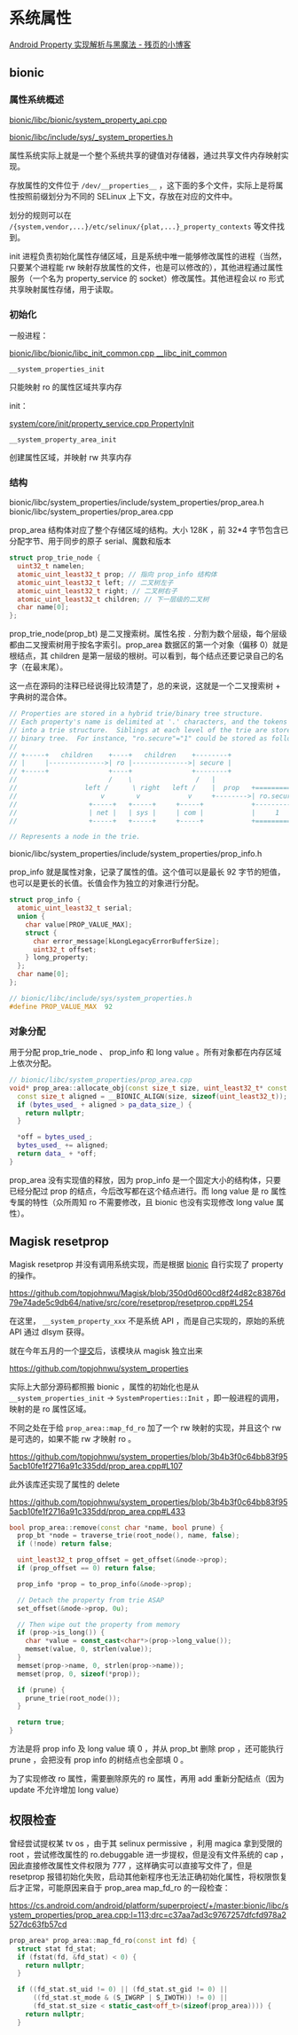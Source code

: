 # 系统属性

[Android Property 实现解析与黑魔法 - 残页的小博客](https://blog.canyie.top/2022/04/09/property-implementation-and-isolation/)

## bionic

### 属性系统概述

[bionic/libc/bionic/system_property_api.cpp](https://cs.android.com/android/platform/superproject/+/master:bionic/libc/bionic/system_property_api.cpp;drc=b481a2e743102efc6b18cc586aa979a70e575d64)

[bionic/libc/include/sys/_system_properties.h](https://cs.android.com/android/platform/superproject/+/master:bionic/libc/include/sys/_system_properties.h;l=44;drc=a505b2d37a4ed106925c480b8c1c3ffc442d6ec5)

属性系统实际上就是一个整个系统共享的键值对存储器，通过共享文件内存映射实现。

存放属性的文件位于 `/dev/__properties__` ，这下面的多个文件，实际上是将属性按照前缀划分为不同的 SELinux 上下文，存放在对应的文件中。

划分的规则可以在 `/{system,vendor,...}/etc/selinux/{plat,...}_property_contexts` 等文件找到。

init 进程负责初始化属性存储区域，且是系统中唯一能够修改属性的进程（当然，只要某个进程能 rw 映射存放属性的文件，也是可以修改的），其他进程通过属性服务（一个名为 property_service 的 socket）修改属性。其他进程会以 ro 形式共享映射属性存储，用于读取。

### 初始化

一般进程：

[bionic/libc/bionic/libc_init_common.cpp __libc_init_common](https://cs.android.com/android/platform/superproject/+/master:bionic/libc/bionic/libc_init_common.cpp;l=171;drc=2557f73c05f256db3ffa9ac9892b13e226b6ea4c)

`__system_properties_init`

只能映射 ro 的属性区域共享内存

init：

[system/core/init/property_service.cpp PropertyInit](https://cs.android.com/android/platform/superproject/+/master:system/core/init/property_service.cpp;l=1368;drc=da5323e2d6be16470b7ce2be118d41a497c7d9a6)

`__system_property_area_init`

创建属性区域，并映射 rw 共享内存

### 结构

bionic/libc/system_properties/include/system_properties/prop_area.h  
bionic/libc/system_properties/prop_area.cpp  

prop_area 结构体对应了整个存储区域的结构。大小 128K ，前 32*4 字节包含已分配字节、用于同步的原子 serial、魔数和版本

```cpp
struct prop_trie_node {
  uint32_t namelen;
  atomic_uint_least32_t prop; // 指向 prop_info 结构体
  atomic_uint_least32_t left; // 二叉树左子
  atomic_uint_least32_t right; // 二叉树右子
  atomic_uint_least32_t children; // 下一层级的二叉树
  char name[0];
};
```

prop_trie_node(prop_bt) 是二叉搜索树。属性名按 `.` 分割为数个层级，每个层级都由二叉搜索树用于按名字索引。prop_area 数据区的第一个对象（偏移 0）就是根结点，其 children 是第一层级的根树。可以看到，每个结点还要记录自己的名字（在最末尾）。

这一点在源码的注释已经说得比较清楚了，总的来说，这就是一个二叉搜索树 + 字典树的混合体。

```cpp
// Properties are stored in a hybrid trie/binary tree structure.
// Each property's name is delimited at '.' characters, and the tokens are put
// into a trie structure.  Siblings at each level of the trie are stored in a
// binary tree.  For instance, "ro.secure"="1" could be stored as follows:
//
// +-----+   children    +----+   children    +--------+
// |     |-------------->| ro |-------------->| secure |
// +-----+               +----+               +--------+
//                       /    \                /   |
//                 left /      \ right   left /    |  prop   +===========+
//                     v        v            v     +-------->| ro.secure |
//                  +-----+   +-----+     +-----+            +-----------+
//                  | net |   | sys |     | com |            |     1     |
//                  +-----+   +-----+     +-----+            +===========+

// Represents a node in the trie.
```

bionic/libc/system_properties/include/system_properties/prop_info.h

prop_info 就是属性对象，记录了属性的值。这个值可以是最长 92 字节的短值，也可以是更长的长值。长值会作为独立的对象进行分配。

```cpp
struct prop_info {
  atomic_uint_least32_t serial;
  union {
    char value[PROP_VALUE_MAX];
    struct {
      char error_message[kLongLegacyErrorBufferSize];
      uint32_t offset;
    } long_property;
  };
  char name[0];
};

// bionic/libc/include/sys/system_properties.h
#define PROP_VALUE_MAX  92
```

### 对象分配

用于分配 prop_trie_node 、 prop_info 和 long value 。所有对象都在内存区域上依次分配。

```cpp
// bionic/libc/system_properties/prop_area.cpp
void* prop_area::allocate_obj(const size_t size, uint_least32_t* const off) {
  const size_t aligned = __BIONIC_ALIGN(size, sizeof(uint_least32_t));
  if (bytes_used_ + aligned > pa_data_size_) {
    return nullptr;
  }

  *off = bytes_used_;
  bytes_used_ += aligned;
  return data_ + *off;
}
```

prop_area 没有实现值的释放，因为 prop_info 是一个固定大小的结构体，只要已经分配过 prop 的结点，今后改写都在这个结点进行。而 long value 是 ro 属性专属的特性（众所周知 ro 不需要修改，且 bionic 也没有实现修改 long value 属性）。

## Magisk resetprop

Magisk resetprop 并没有调用系统实现，而是根据 [bionic](https://cs.android.com/android/platform/superproject/+/master:bionic/libc/system_properties/) 自行实现了 property 的操作。

https://github.com/topjohnwu/Magisk/blob/350d0d600cd8f24d82c83876d79e74ade5c9db64/native/src/core/resetprop/resetprop.cpp#L254

在这里， `__system_property_xxx` 不是系统 API ，而是自己实现的，原始的系统 API 通过 dlsym 获得。

就在今年五月的一个[提交](https://github.com/topjohnwu/Magisk/commit/f36b21bae55d13317b126ddf1489719870739801)后，该模块从 magisk 独立出来

https://github.com/topjohnwu/system_properties

实际上大部分源码都照搬 bionic ，属性的初始化也是从 `__system_properties_init` -> `SystemProperties::Init` ，即一般进程的调用，映射的是 ro 属性区域。

不同之处在于给 `prop_area::map_fd_ro` 加了一个 rw 映射的实现，并且这个 rw 是可选的，如果不能 rw 才映射 ro 。

https://github.com/topjohnwu/system_properties/blob/3b4b3f0c64bb83f955acb10fe1f2716a91c335dd/prop_area.cpp#L107

此外该库还实现了属性的 delete 

https://github.com/topjohnwu/system_properties/blob/3b4b3f0c64bb83f955acb10fe1f2716a91c335dd/prop_area.cpp#L433

```cpp
bool prop_area::remove(const char *name, bool prune) {
  prop_bt *node = traverse_trie(root_node(), name, false);
  if (!node) return false;

  uint_least32_t prop_offset = get_offset(&node->prop);
  if (prop_offset == 0) return false;

  prop_info *prop = to_prop_info(&node->prop);

  // Detach the property from trie ASAP
  set_offset(&node->prop, 0u);

  // Then wipe out the property from memory
  if (prop->is_long()) {
    char *value = const_cast<char*>(prop->long_value());
    memset(value, 0, strlen(value));
  }
  memset(prop->name, 0, strlen(prop->name));
  memset(prop, 0, sizeof(*prop));

  if (prune) {
    prune_trie(root_node());
  }

  return true;
}
```

方法是将 prop info 及 long value 填 0 ，并从 prop_bt 删除 prop ，还可能执行 prune ，会把没有 prop info 的树结点也全部填 0 。

为了实现修改 ro 属性，需要删除原先的 ro 属性，再用 add 重新分配结点（因为 update 不允许增加 long value）

## 权限检查

曾经尝试提权某 tv os ，由于其 selinux permissive ，利用 magica 拿到受限的 root ，尝试修改属性的 ro.debuggable 进一步提权，但是没有文件系统的 cap ，因此直接修改属性文件权限为 777 ，这样确实可以直接写文件了，但是 resetprop 报错初始化失败，启动其他新程序也无法正确初始化属性，将权限恢复后才正常，可能原因来自于 prop_area map_fd_ro 的一段检查：

https://cs.android.com/android/platform/superproject/+/master:bionic/libc/system_properties/prop_area.cpp;l=113;drc=c37aa7ad3c9767257dfcfd978a2527dc63fb57cd

```cpp
prop_area* prop_area::map_fd_ro(const int fd) {
  struct stat fd_stat;
  if (fstat(fd, &fd_stat) < 0) {
    return nullptr;
  }

  if ((fd_stat.st_uid != 0) || (fd_stat.st_gid != 0) ||
      ((fd_stat.st_mode & (S_IWGRP | S_IWOTH)) != 0) ||
      (fd_stat.st_size < static_cast<off_t>(sizeof(prop_area)))) {
    return nullptr;
  }
```
